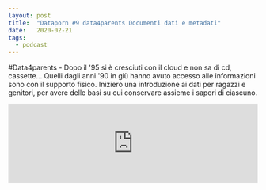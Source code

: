 ```yaml
---
layout: post
title:  "Dataporn #9 data4parents Documenti dati e metadati"
date:   2020-02-21
tags:
  - podcast
---
```


#Data4parents - Dopo il '95 si è cresciuti con il cloud e non sa di cd, cassette... Quelli dagli anni '90 in giù hanno avuto accesso alle informazioni sono con il supporto fisico. Inizierò una introduzione ai dati per ragazzi e genitori, per avere delle basi su cui conservare assieme i saperi di ciascuno.

<iframe src="https://anchor.fm/dataporn/embed/episodes/Data4parents-Documenti-dati-e-metadati-eavlkd" height="160px" width="100%" frameborder="0" scrolling="no"></iframe>
